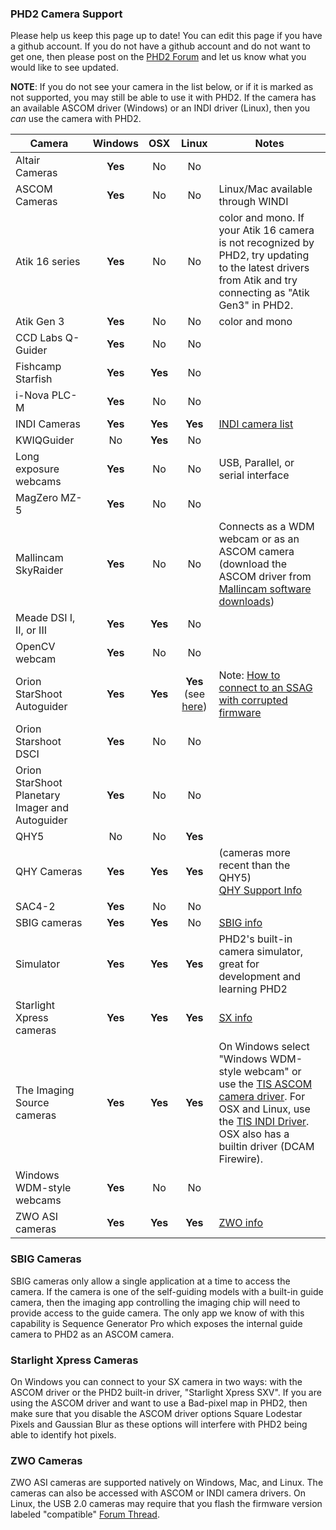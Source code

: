 ### PHD2 Camera Support ###

Please help us keep this page up to date!  You can edit this page if you have a github account.  If you do not have a github account and do not want to get one, then please post on the [PHD2 Forum](https://groups.google.com/forum/?fromgroups=#!forum/open-phd-guiding) and let us know what you would like to see updated.

**NOTE**: If you do not see your camera in the list below, or if it is marked as not supported, you may still be able to use it with PHD2.  If the camera has an available ASCOM driver (Windows) or an INDI driver (Linux), then you _can_ use the camera with PHD2.

|Camera|Windows|OSX|Linux|Notes|
|------|:-----:|:-:|:---:|-----|
| Altair Cameras | **Yes** | No | No |  |
| ASCOM Cameras| **Yes** | No | No | Linux/Mac available through WINDI |
| Atik 16 series | **Yes** | No | No | color and mono. If your Atik 16 camera is not recognized by PHD2, try updating to the latest drivers from Atik and try connecting as "Atik Gen3" in PHD2. |
| Atik Gen 3  | **Yes** | No | No | color and mono |
| CCD Labs Q-Guider | **Yes** | No | No |  |
| Fishcamp Starfish | **Yes** | **Yes** | No |  |
| i-Nova PLC-M | **Yes** | No | No | |
| INDI Cameras| **Yes** | **Yes** | **Yes** | [INDI camera list](http://www.indilib.org/devices/ccds.html) |
| KWIQGuider | No | **Yes** | No |  |
| Long exposure webcams | **Yes** | No | No | USB, Parallel, or serial interface |
| MagZero MZ-5 | **Yes** | No | No |  |
| Mallincam SkyRaider | **Yes** | No | No | Connects as a WDM webcam or as an ASCOM camera (download the ASCOM driver from [Mallincam software downloads](http://www.mallincam.net/software-downloads.html)) |
| Meade DSI I, II, or III | **Yes** | **Yes** | No |  |
| OpenCV webcam | **Yes** | No | No |  |
| Orion StarShoot Autoguider | **Yes** | **Yes** | **Yes** (see [here](https://github.com/OpenPHDGuiding/phd2/issues/496)) | Note: [How to connect to an SSAG with corrupted firmware](Starshoot-Autoguider-VID---PID-Override) |
| Orion Starshoot DSCI | **Yes** | No | No |  |
| Orion StarShoot Planetary Imager and Autoguider | **Yes** | No | No |  |
| QHY5 | No | No | **Yes** | |
| QHY Cameras | **Yes** | **Yes** | **Yes** | (cameras more recent than the QHY5)<br>[QHY Support Info](http://www.qhyccd.com/file/repository/PDF/HowToAvoidCameraHangissue(QHY5L-II)_EN.pdf) |
| SAC4-2 | **Yes** | No | No |  |
| SBIG cameras | **Yes** | **Yes** | No | [SBIG info](#sbig) |
| Simulator | **Yes** | **Yes** | **Yes** | PHD2's built-in camera simulator, great for development and learning PHD2 |
| Starlight Xpress cameras | **Yes** | **Yes** | **Yes** |[SX info](#sx)|
| The Imaging Source cameras | **Yes** | **Yes** | **Yes** | On Windows select "Windows WDM-style webcam" or use the [TIS ASCOM camera driver](http://www.deepsky-online.com/). For OSX and Linux, use the [TIS INDI Driver](http://www.indilib.org/devices/ccds/imaging-source-ccd.html). OSX also has a builtin driver (DCAM Firewire). |
| Windows WDM-style webcams | **Yes** | No | No |  |
| ZWO ASI cameras| **Yes** | **Yes** | **Yes** |[ZWO info](#sx)|

<a name=sbig></a>
### SBIG Cameras ###

SBIG cameras only allow a single application at a time to access the camera. If the camera is one of the self-guiding models with a built-in guide camera, then the imaging app controlling the imaging chip will need to provide access to the guide camera. The only app we know of with this capability is Sequence Generator Pro which exposes the internal guide camera to PHD2 as an ASCOM camera.

<a name=sx></a>
### Starlight Xpress Cameras ###
On Windows you can connect to your SX camera in two ways: with the ASCOM driver or the PHD2 built-in driver, "Starlight Xpress SXV".  If you are using the ASCOM driver and want to use a Bad-pixel map in PHD2, then make sure that you disable the ASCOM driver options Square Lodestar Pixels and Gaussian Blur as these options will interfere with PHD2 being able to identify hot pixels.

<a name=zwo></a>
### ZWO Cameras ###
ZWO ASI cameras are supported natively on Windows, Mac, and Linux.
The cameras can also be accessed with ASCOM or INDI camera drivers.
On Linux, the USB 2.0 cameras may require that you flash the firmware version labeled "compatible" [Forum Thread](https://groups.google.com/d/msg/open-phd-guiding/u0qpmEDOxPI/tR2NeOpMAwAJ).